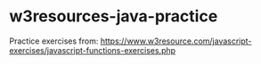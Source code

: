 # w3resources-java-practice
Practice exercises from: https://www.w3resource.com/javascript-exercises/javascript-functions-exercises.php
